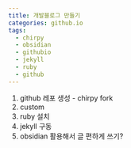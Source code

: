 ```yaml
---
title: 개발블로그 만들기
categories: github.io
tags:
  - chirpy
  - obsidian
  - githubio
  - jekyll
  - ruby
  - github
---
```

1. github 레포 생성 - chirpy fork
2. custom
3. ruby 설치
4. jekyll 구동
5. obsidian 활용해서 글 편하게 쓰기?